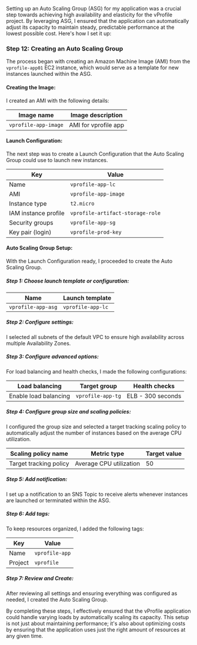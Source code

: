 Setting up an Auto Scaling Group (ASG) for my application was a crucial step towards achieving high availability and elasticity for the vProfile project. By leveraging ASG, I ensured that the application can automatically adjust its capacity to maintain steady, predictable performance at the lowest possible cost. Here's how I set it up:

### Step 12: Creating an Auto Scaling Group

The process began with creating an Amazon Machine Image (AMI) from the `vprofile-app01` EC2 instance, which would serve as a template for new instances launched within the ASG.

#### Creating the Image:

I created an AMI with the following details:

| Image name           | Image description    |
| -------------------- | -------------------- |
| `vprofile-app-image` | AMI for vprofile app |

#### Launch Configuration:

The next step was to create a Launch Configuration that the Auto Scaling Group could use to launch new instances.

| Key                  | Value                            |
| -------------------- | -------------------------------- |
| Name                 | `vprofile-app-lc`                |
| AMI                  | `vprofile-app-image`             |
| Instance type        | `t2.micro`                       |
| IAM instance profile | `vprofile-artifact-storage-role` |
| Security groups      | `vprofile-app-sg`                |
| Key pair (login)     | `vprofile-prod-key`              |

#### Auto Scaling Group Setup:

With the Launch Configuration ready, I proceeded to create the Auto Scaling Group.

##### Step 1: Choose launch template or configuration:

| Name               | Launch template   |
| ------------------ | ----------------- |
| `vprofile-app-asg` | `vprofile-app-lc` |

##### Step 2: Configure settings:

I selected all subnets of the default VPC to ensure high availability across multiple Availability Zones.

##### Step 3: Configure advanced options:

For load balancing and health checks, I made the following configurations:

| Load balancing        | Target group      | Health checks       |
| --------------------- | ----------------- | ------------------- |
| Enable load balancing | `vprofile-app-tg` | ELB - 300 seconds   |

##### Step 4: Configure group size and scaling policies:

I configured the group size and selected a target tracking scaling policy to automatically adjust the number of instances based on the average CPU utilization.

| Scaling policy name      | Metric type               | Target value |
| ------------------------ | ------------------------- | ------------ |
| Target tracking policy   | Average CPU utilization   | 50           |

##### Step 5: Add notification:

I set up a notification to an SNS Topic to receive alerts whenever instances are launched or terminated within the ASG.

##### Step 6: Add tags:

To keep resources organized, I added the following tags:

| Key     | Value          |
| ------- | -------------- |
| Name    | `vprofile-app` |
| Project | `vprofile`     |

##### Step 7: Review and Create:

After reviewing all settings and ensuring everything was configured as needed, I created the Auto Scaling Group.

By completing these steps, I effectively ensured that the vProfile application could handle varying loads by automatically scaling its capacity. This setup is not just about maintaining performance; it's also about optimizing costs by ensuring that the application uses just the right amount of resources at any given time.